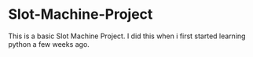 ﻿# Slot-Machine-Project

This is a basic Slot Machine Project.
I did this when i first started learning python a few weeks ago.
